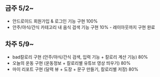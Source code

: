 ## 금주 5/2~
- 안드로이드 회원가입 & 로그인 기능 구현 100%
- 안주/야식/간식 카테고리 내 음식 검색 기능 구현 10% - 레이아웃까지 구현 완료


## 차주 5/9~
- bad칼로리 구현 (안주/야식/간식 검색, 입력 기능 + 칼로리 계산 기능) 80%
- 오늘의 운동 구현 (운동정보 + 칼로리별 유튜브 영상 띄우기) 80% 
- 마이 리포트 구현 (달력 뷰 + 도장 + 문구 만들기, 칼로리별 저장) 80%
